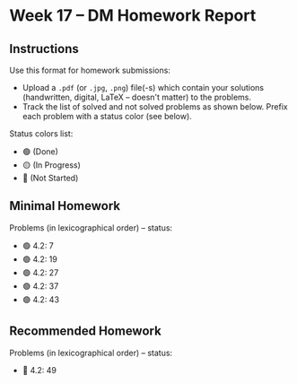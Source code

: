 # Week 17 – DM Homework Report

## Instructions

Use this format for homework submissions:

- Upload a `.pdf` (or `.jpg`, `.png`) file(-s) which contain your solutions (handwritten, digital, LaTeX – doesn't matter) to the problems.
- Track the list of solved and not solved problems as shown below. Prefix each problem with a status color (see below).

Status colors list:

- 🟢 (Done)
- 🟡 (In Progress)
- 🔴 (Not Started)

## Minimal Homework

Problems (in lexicographical order) – status:

- 🟢 4.2: 7
- 🟢 4.2: 19
- 🟢 4.2: 27
- 🟢 4.2: 37
- 🟢 4.2: 43

## Recommended Homework

Problems (in lexicographical order) – status:

- 🔴 4.2: 49
